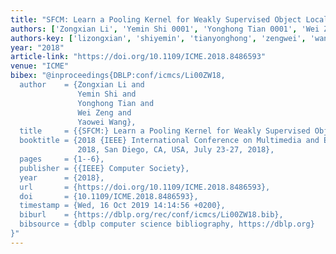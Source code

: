 ```yaml
---
title: "SFCM: Learn a Pooling Kernel for Weakly Supervised Object Localization"
authors: ['Zongxian Li', 'Yemin Shi 0001', 'Yonghong Tian 0001', 'Wei Zeng', 'Yaowei Wang']
authors-key: ['lizongxian', 'shiyemin', 'tianyonghong', 'zengwei', 'wangyaowei']
year: "2018"
article-link: "https://doi.org/10.1109/ICME.2018.8486593"
venue: "ICME"
bibex: "@inproceedings{DBLP:conf/icmcs/Li00ZW18,
  author    = {Zongxian Li and
               Yemin Shi and
               Yonghong Tian and
               Wei Zeng and
               Yaowei Wang},
  title     = {{SFCM:} Learn a Pooling Kernel for Weakly Supervised Object Localization},
  booktitle = {2018 {IEEE} International Conference on Multimedia and Expo, {ICME}
               2018, San Diego, CA, USA, July 23-27, 2018},
  pages     = {1--6},
  publisher = {{IEEE} Computer Society},
  year      = {2018},
  url       = {https://doi.org/10.1109/ICME.2018.8486593},
  doi       = {10.1109/ICME.2018.8486593},
  timestamp = {Wed, 16 Oct 2019 14:14:56 +0200},
  biburl    = {https://dblp.org/rec/conf/icmcs/Li00ZW18.bib},
  bibsource = {dblp computer science bibliography, https://dblp.org}
}"
---
```

